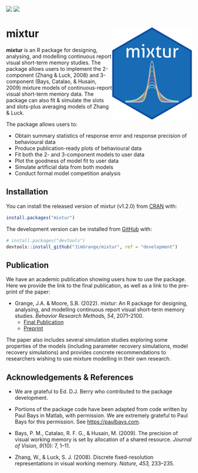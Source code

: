 
<!-- README.md is generated from README.Rmd. Please edit that file -->

[![](http://www.r-pkg.org/badges/version/mixtur)](https://CRAN.R-project.org/package=mixtur)
[![](http://cranlogs.r-pkg.org/badges/grand-total/mixtur)](https://CRAN.R-project.org/package=mixtur)

# mixtur <a ><img src='images/logo/mixtur_logo.png' align="right" height="250" /></a>

**mixtur** is an R package for designing, analysing, and modelling
continuous report visual short-term memory studies. The package allows
users to implement the 2-component (Zhang & Luck, 2008) and 3-component
(Bays, Catalao, & Husain, 2009) mixture models of continuous-report
visual short-term memory data. The package can also fit & simulate the
slots and slots-plus averaging models of Zhang & Luck.

The package allows users to:

- Obtain summary statistics of response error and response precision of
  behavioural data
- Produce publication-ready plots of behavioural data
- Fit both the 2- and 3-component models to user data
- Plot the goodness of model fit to user data
- Simulate artificial data from both models
- Conduct formal model competition analysis

## Installation

You can install the released version of mixtur (v1.2.0) from
[CRAN](https://CRAN.R-project.org/package=mixtur) with:

``` r
install.packages("mixtur")
```

The development version can be installed from
[GitHub](https://github.com/) with:

``` r
# install.packages("devtools")
devtools::install_github("JimGrange/mixtur", ref = "development")
```

## Publication

We have an academic publication showing users how to use the package.
Here we provide the link to the final publication, as well as a link to
the pre-print of the paper:

- Grange, J.A. & Moore, S.B. (2022). mixtur: An R package for designing,
  analysing, and modelling continuous report visual short-term memory
  studies. *Behavior Research Methods, 54*, 2071–2100.
  - [Final
    Publication](https://link.springer.com/article/10.3758/s13428-021-01688-1)  
  - [Preprint](https://psyarxiv.com/n6gqx/)

The paper also includes several simulation studies exploring some
properties of the models (including parameter recovery simulations,
model recovery simulations) and provides concrete recommendations to
researchers wishing to use mixture modelling in their own research.

## Acknowledgements & References

- We are grateful to Ed. D.J. Berry who contributed to the package
  development.

- Portions of the package code have been adapted from code written by
  Paul Bays in Matlab, with permission. We are extremely grateful to
  Paul Bays for this permission. See <https://paulbays.com>.

- Bays, P. M., Catalao, R. F. G., & Husain, M. (2009). The precision of
  visual working memory is set by allocation of a shared resource.
  *Journal of Vision, 9*(10): 7, 1–11.

- Zhang, W., & Luck, S. J. (2008). Discrete fixed-resolution
  representations in visual working memory. *Nature, 453,* 233–235.
